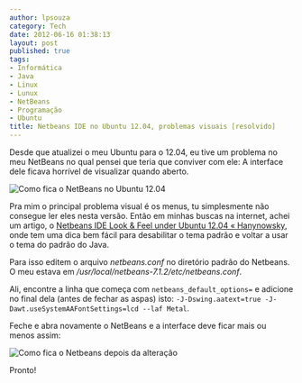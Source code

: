 ```yaml
---
author: lpsouza
category: Tech
date: 2012-06-16 01:38:13
layout: post
published: true
tags:
- Informática
- Java
- Linux
- Lunux
- NetBeans
- Programação
- Ubuntu
title: Netbeans IDE no Ubuntu 12.04, problemas visuais [resolvido]
---
```


Desde que atualizei o meu Ubuntu para o 12.04, eu tive um problema no meu NetBeans no qual pensei que teria que conviver com ele: A interface dele ficava horrível de visualizar quando aberto.

![Como fica o NetBeans no Ubuntu 12.04](/wp-content/upload/2012/06/Captura-de-tela-de-2012-06-16-011910.png)

Pra mim o principal problema visual é os menus, tu simplesmente não consegue ler eles nesta versão. Então em minhas buscas na internet, achei um artigo, o [Netbeans IDE Look & Feel under Ubuntu 12.04 « Hanynowsky](http://hanynowsky.wordpress.com/2012/04/27/netbeans-ide-look-feel-under-ubuntu-12-04/), onde tem uma dica bem fácil para desabilitar o tema padrão e voltar a usar o tema do padrão do Java.

Para isso editem o arquivo _netbeans.conf_ no diretório padrão do Netbeans. O meu estava em _/usr/local/netbeans-7.1.2/etc/netbeans.conf_.

Ali, encontre a linha que começa com `netbeans_default_options=` e adicione no final dela (antes de fechar as aspas) isto: `-J-Dswing.aatext=true -J-Dawt.useSystemAAFontSettings=lcd --laf Metal`.

Feche e abra novamente o NetBeans e a interface deve ficar mais ou menos assim:

![Como fica o Netbeans depois da alteração](/wp-content/upload/2012/06/Captura-de-tela-de-2012-06-16-013347.png)

Pronto!
